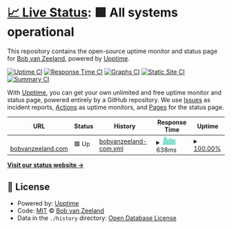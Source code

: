 # [📈 Live Status](https://status.bobvanzeeland.com): <!--live status--> **🟩 All systems operational**

This repository contains the open-source uptime monitor and status page for [Bob van Zeeland](https://bobvanzeeland.dev), powered by [Upptime](https://github.com/upptime/upptime).

[![Uptime CI](https://github.com/BobvanZeeland/upptime/workflows/Uptime%20CI/badge.svg)](https://github.com/BobvanZeeland/upptime/actions?query=workflow%3A%22Uptime+CI%22)
[![Response Time CI](https://github.com/BobvanZeeland/upptime/workflows/Response%20Time%20CI/badge.svg)](https://github.com/BobvanZeeland/upptime/actions?query=workflow%3A%22Response+Time+CI%22)
[![Graphs CI](https://github.com/BobvanZeeland/upptime/workflows/Graphs%20CI/badge.svg)](https://github.com/BobvanZeeland/upptime/actions?query=workflow%3A%22Graphs+CI%22)
[![Static Site CI](https://github.com/BobvanZeeland/upptime/workflows/Static%20Site%20CI/badge.svg)](https://github.com/BobvanZeeland/upptime/actions?query=workflow%3A%22Static+Site+CI%22)
[![Summary CI](https://github.com/BobvanZeeland/upptime/workflows/Summary%20CI/badge.svg)](https://github.com/BobvanZeeland/upptime/actions?query=workflow%3A%22Summary+CI%22)

With [Upptime](https://upptime.js.org), you can get your own unlimited and free uptime monitor and status page, powered entirely by a GitHub repository. We use [Issues](https://github.com/BobvanZeeland/upptime/issues) as incident reports, [Actions](https://github.com/BobvanZeeland/upptime/actions) as uptime monitors, and [Pages](https://status.bobvanzeeland.com) for the status page.

<!--start: status pages-->
<!-- This summary is generated by Upptime (https://github.com/upptime/upptime) -->
<!-- Do not edit this manually, your changes will be overwritten -->
<!-- prettier-ignore -->
| URL | Status | History | Response Time | Uptime |
| --- | ------ | ------- | ------------- | ------ |
| <img alt="" src="https://icons.duckduckgo.com/ip3/bobvanzeeland.com.ico" height="13"> [bobvanzeeland.com](https://bobvanzeeland.com) | 🟩 Up | [bobvanzeeland-com.yml](https://github.com/BobvanZeeland/upptime/commits/HEAD/history/bobvanzeeland-com.yml) | <details><summary><img alt="Response time graph" src="./graphs/bobvanzeeland-com/response-time-week.png" height="20"> 638ms</summary><br><a href="https://status.bobvanzeeland.com/history/bobvanzeeland-com"><img alt="Response time 691" src="https://img.shields.io/endpoint?url=https%3A%2F%2Fraw.githubusercontent.com%2FBobvanZeeland%2Fupptime%2FHEAD%2Fapi%2Fbobvanzeeland-com%2Fresponse-time.json"></a><br><a href="https://status.bobvanzeeland.com/history/bobvanzeeland-com"><img alt="24-hour response time 829" src="https://img.shields.io/endpoint?url=https%3A%2F%2Fraw.githubusercontent.com%2FBobvanZeeland%2Fupptime%2FHEAD%2Fapi%2Fbobvanzeeland-com%2Fresponse-time-day.json"></a><br><a href="https://status.bobvanzeeland.com/history/bobvanzeeland-com"><img alt="7-day response time 638" src="https://img.shields.io/endpoint?url=https%3A%2F%2Fraw.githubusercontent.com%2FBobvanZeeland%2Fupptime%2FHEAD%2Fapi%2Fbobvanzeeland-com%2Fresponse-time-week.json"></a><br><a href="https://status.bobvanzeeland.com/history/bobvanzeeland-com"><img alt="30-day response time 729" src="https://img.shields.io/endpoint?url=https%3A%2F%2Fraw.githubusercontent.com%2FBobvanZeeland%2Fupptime%2FHEAD%2Fapi%2Fbobvanzeeland-com%2Fresponse-time-month.json"></a><br><a href="https://status.bobvanzeeland.com/history/bobvanzeeland-com"><img alt="1-year response time 696" src="https://img.shields.io/endpoint?url=https%3A%2F%2Fraw.githubusercontent.com%2FBobvanZeeland%2Fupptime%2FHEAD%2Fapi%2Fbobvanzeeland-com%2Fresponse-time-year.json"></a></details> | <details><summary><a href="https://status.bobvanzeeland.com/history/bobvanzeeland-com">100.00%</a></summary><a href="https://status.bobvanzeeland.com/history/bobvanzeeland-com"><img alt="All-time uptime 99.92%" src="https://img.shields.io/endpoint?url=https%3A%2F%2Fraw.githubusercontent.com%2FBobvanZeeland%2Fupptime%2FHEAD%2Fapi%2Fbobvanzeeland-com%2Fuptime.json"></a><br><a href="https://status.bobvanzeeland.com/history/bobvanzeeland-com"><img alt="24-hour uptime 100.00%" src="https://img.shields.io/endpoint?url=https%3A%2F%2Fraw.githubusercontent.com%2FBobvanZeeland%2Fupptime%2FHEAD%2Fapi%2Fbobvanzeeland-com%2Fuptime-day.json"></a><br><a href="https://status.bobvanzeeland.com/history/bobvanzeeland-com"><img alt="7-day uptime 100.00%" src="https://img.shields.io/endpoint?url=https%3A%2F%2Fraw.githubusercontent.com%2FBobvanZeeland%2Fupptime%2FHEAD%2Fapi%2Fbobvanzeeland-com%2Fuptime-week.json"></a><br><a href="https://status.bobvanzeeland.com/history/bobvanzeeland-com"><img alt="30-day uptime 100.00%" src="https://img.shields.io/endpoint?url=https%3A%2F%2Fraw.githubusercontent.com%2FBobvanZeeland%2Fupptime%2FHEAD%2Fapi%2Fbobvanzeeland-com%2Fuptime-month.json"></a><br><a href="https://status.bobvanzeeland.com/history/bobvanzeeland-com"><img alt="1-year uptime 99.92%" src="https://img.shields.io/endpoint?url=https%3A%2F%2Fraw.githubusercontent.com%2FBobvanZeeland%2Fupptime%2FHEAD%2Fapi%2Fbobvanzeeland-com%2Fuptime-year.json"></a></details>

<!--end: status pages-->

[**Visit our status website →**](https://status.bobvanzeeland.com)

## 📄 License

- Powered by: [Upptime](https://github.com/upptime/upptime)
- Code: [MIT](./LICENSE) © [Bob van Zeeland](https://bobvanzeeland.dev)
- Data in the `./history` directory: [Open Database License](https://opendatacommons.org/licenses/odbl/1-0/)
